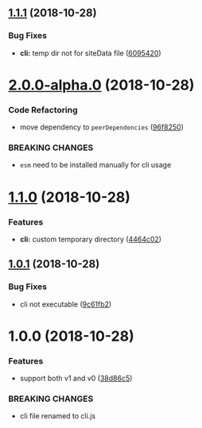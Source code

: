 <a name="1.1.1"></a>

## [1.1.1](https://github.com/ekoeryanto/vuepress-plugin-sitemap/compare/v1.1.0...v1.1.1) (2018-10-28)

### Bug Fixes

- **cli:** temp dir not for siteData file ([6095420](https://github.com/ekoeryanto/vuepress-plugin-sitemap/commit/6095420))

<a name="2.0.0-alpha.0"></a>

# [2.0.0-alpha.0](https://github.com/ekoeryanto/vuepress-plugin-sitemap/compare/v1.1.1...v2.0.0-alpha.0) (2018-10-28)

### Code Refactoring

- move dependency to `peerDependencies` ([96f8250](https://github.com/ekoeryanto/vuepress-plugin-sitemap/commit/96f8250))

### BREAKING CHANGES

- `esm` need to be installed manually for cli usage

<a name="1.1.0"></a>

# [1.1.0](https://github.com/ekoeryanto/vuepress-plugin-sitemap/compare/v1.0.1...v1.1.0) (2018-10-28)

### Features

- **cli:** custom temporary directory ([4464c02](https://github.com/ekoeryanto/vuepress-plugin-sitemap/commit/4464c02))

<a name="1.0.1"></a>

## [1.0.1](https://github.com/ekoeryanto/vuepress-plugin-sitemap/compare/v1.0.0...v1.0.1) (2018-10-28)

### Bug Fixes

- cli not executable ([9c61fb2](https://github.com/ekoeryanto/vuepress-plugin-sitemap/commit/9c61fb2))

<a name="1.0.0"></a>

# 1.0.0 (2018-10-28)

### Features

- support both v1 and v0 ([38d86c5](https://github.com/ekoeryanto/vuepress-plugin-sitemap/commit/38d86c5))

### BREAKING CHANGES

- cli file renamed to cli.js
